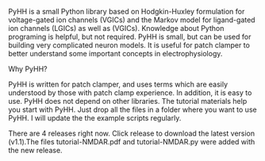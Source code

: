 PyHH is a small Python library based on Hodgkin-Huxley formulation for voltage-gated ion channels (VGICs) and the Markov model for ligand-gated ion channels (LGICs) as well as (VGICs). Knowledge about Python programing is helpful, but not required. PyHH is small, but can be used for building very complicated neuron models. It is useful for patch clamper to better understand some important concepts in electrophysiology. 

Why PyHH?

PyHH is written for patch clamper, and uses terms which are easily understood by those with patch clamp experience. In addition, it is easy to use. PyHH does not depend on other libraries. The tutorial materials help you start with PyHH. Just drop all the files in a folder where you want to use PyHH. I will update the the example scripts regularly. 

There are 4 releases right now. Click release to download the latest version (v1.1).The files tutorial-NMDAR.pdf and tutorial-NMDAR.py were added with the new release.
